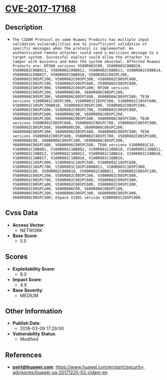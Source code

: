 
# [CVE-2017-17168](https://cve.mitre.org/cgi-bin/cvename.cgi?name=CVE-2017-17168)

## Description

- `The CIDAM Protocol on some Huawei Products has multiple input validation vulnerabilities due to insufficient validation of specific messages when the protocol is implemented. An authenticated remote attacker could send a malicious message to a target system. Successful exploit could allow the attacker to tamper with business and make the system abnormal. Affected Huawei Products are: DP300 versions V500R002C00, V500R002C00B010, V500R002C00B011, V500R002C00B012, V500R002C00B013, V500R002C00B014, V500R002C00B017, V500R002C00B018, V500R002C00SPC100, V500R002C00SPC200, V500R002C00SPC300, V500R002C00SPC400, V500R002C00SPC500, V500R002C00SPC600, V500R002C00SPC800, V500R002C00SPC900, V500R002C00SPCa00; RP200 versions V500R002C00SPC200, V600R006C00, V600R006C00SPC200, V600R006C00SPC300, V600R006C00SPC400, V600R006C00SPC500; TE30 versions V100R001C10SPC300, V100R001C10SPC500, V100R001C10SPC600, V100R001C10SPC700B010, V500R002C00SPC200, V500R002C00SPC500, V500R002C00SPC600, V500R002C00SPC700, V500R002C00SPC900, V500R002C00SPCb00, V600R006C00, V600R006C00SPC200, V600R006C00SPC300, V600R006C00SPC400, V600R006C00SPC500; TE40 versions V500R002C00SPC600, V500R002C00SPC700, V500R002C00SPC900, V500R002C00SPCb00, V600R006C00, V600R006C00SPC200, V600R006C00SPC300, V600R006C00SPC400, V600R006C00SPC500; TE50 versions V500R002C00SPC600, V500R002C00SPC700, V500R002C00SPCb00, V600R006C00, V600R006C00SPC200, V600R006C00SPC300, V600R006C00SPC400, V600R006C00SPC500; TE60 versions V100R001C10, V100R001C10B001, V100R001C10B002, V100R001C10B010, V100R001C10B011, V100R001C10B012, V100R001C10B013, V100R001C10B014, V100R001C10B016, V100R001C10B017, V100R001C10B018, V100R001C10B019, V100R001C10SPC400, V100R001C10SPC500, V100R001C10SPC600, V100R001C10SPC700, V100R001C10SPC800B011, V100R001C10SPC900, V500R002C00, V500R002C00B010, V500R002C00B011, V500R002C00SPC100, V500R002C00SPC200, V500R002C00SPC300, V500R002C00SPC600, V500R002C00SPC700, V500R002C00SPC800, V500R002C00SPC900, V500R002C00SPCa00, V500R002C00SPCb00, V500R002C00SPCd00, V500R002C00SPCe00, V600R006C00, V600R006C00SPC100, V600R006C00SPC200, V600R006C00SPC300, V600R006C00SPC400, V600R006C00SPC500; eSpace U1981 version V200R003C20SPC900.`

## Cvss Data

- **Access Vector**:
  - NETWORK
- **Base Score**:
  - 5.5

## Scores

- **Exploitability Score**:
  - 8.0
- **Impact Score**:
  - 4.9
- **Base Severity**:
  - MEDIUM

## Other Information

- **Publish Date**:
  - 2018-03-09 17:29:00
- **Vulnerability Status**:
  - Modified

## References

- **psirt@huawei.com**: https://www.huawei.com/en/psirt/security-advisories/huawei-sa-20171220-02-cidam-en
